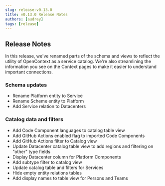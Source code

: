 ```yaml
---
slug: release-v0.13.0
title: v0.13.0 Release Notes
authors: [audrey]
tags: [release]
---
```


## Release Notes

In this release, we've renamed parts of the schema and views to reflect the utility of OpenContext as a service catalog. We're also streamlining the information you see on the Context pages to make it easier to understand important connections.

### Schema updates

- Rename Platform entity to Service
- Rename Scheme entity to Platform
- Add Service relation to Datacenters

### Catalog data and filters

- Add Code Component languages to catalog table view
- Add GitHub Actions enabled flag to imported Code Components
- Add GitHub Actions filter to Catalog view
- Update Datacenter catalog table view to add regions and filtering on "other" type fields
- Display Datacenter column for Platform Components
- Add subtype filter to catalog view
- Update catalog table and filters for Services
- Hide empty entity relations tables
- Add display names to table view for Persons and Teams
